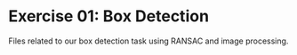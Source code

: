 # Exercise 01: Box Detection

Files related to our box detection task using RANSAC and image processing.
